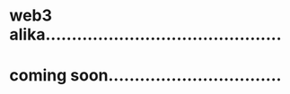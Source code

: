 # web3 alika.............................................
# coming soon.................................
